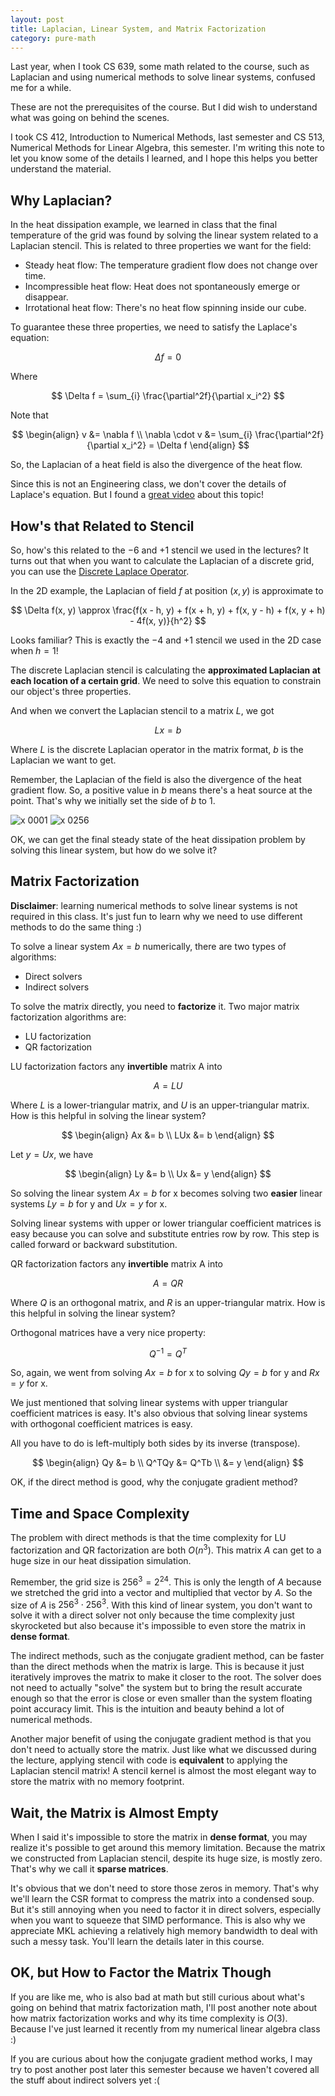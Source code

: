```yaml
---
layout: post
title: Laplacian, Linear System, and Matrix Factorization
category: pure-math
---
```


Last year, when I took CS 639, some math related to the course, such as Laplacian and using numerical methods to solve linear systems, confused me for a while.

These are not the prerequisites of the course. But I did wish to understand what was going on behind the scenes.

I took CS 412, Introduction to Numerical Methods, last semester and CS 513, Numerical Methods for Linear Algebra, this semester. I'm writing this note to let you know some of the details I learned, and I hope this helps you better understand the material.

## Why Laplacian?

In the heat dissipation example, we learned in class that the final temperature of the grid was found by solving the linear system related to a Laplacian stencil. This is related to three properties we want for the field:

- Steady heat flow: The temperature gradient flow does not change over time.
- Incompressible heat flow: Heat does not spontaneously emerge or disappear.
- Irrotational heat flow: There's no heat flow spinning inside our cube.

To guarantee these three properties, we need to satisfy the Laplace's equation:

$$
\Delta f = 0
$$

Where

$$
\Delta f = \sum_{i} \frac{\partial^2f}{\partial x_i^2}
$$

Note that

$$
\begin{align}
    v &= \nabla f \\
    \nabla \cdot v &= \sum_{i} \frac{\partial^2f}{\partial x_i^2} = \Delta f
\end{align}
$$

So, the Laplacian of a heat field is also the divergence of the heat flow.

Since this is not an Engineering class, we don't cover the details of Laplace's equation. But I found a [great video](https://youtu.be/zN0zDrQimXU) about this topic!

## How's that Related to Stencil

So, how's this related to the $-6$ and $+1$ stencil we used in the lectures? It turns out that when you want to calculate the Laplacian of a discrete grid, you can use the [Discrete Laplace Operator](https://en.wikipedia.org/wiki/Discrete_Laplace_operator).

In the 2D example, the Laplacian of field $f$ at position $(x, y)$ is approximate to

$$
\Delta f(x, y) \approx \frac{f(x - h, y) + f(x + h, y) + f(x, y - h) + f(x, y + h) - 4f(x, y)}{h^2}
$$

Looks familiar? This is exactly the $-4$ and $+1$ stencil we used in the 2D case when $h=1$!

The discrete Laplacian stencil is calculating the **approximated Laplacian at each location of a certain grid**. We need to solve this equation to constrain our object's three properties.

And when we convert the Laplacian stencil to a matrix $L$, we got

$$
Lx = b
$$

Where $L$ is the discrete Laplacian operator in the matrix format, $b$ is the Laplacian we want to get.

Remember, the Laplacian of the field is also the divergence of the heat gradient flow. So, a positive value in $b$ means there's a heat source at the point. That's why we initially set the side of $b$ to 1.

![x 0001](https://github.com/fangjunzhou/fangjunzhou.github.io/assets/79500078/d14107ef-9cf5-49b1-8a13-3890850724b8)
![x 0256](https://github.com/fangjunzhou/fangjunzhou.github.io/assets/79500078/5dd313e6-4e2a-4c65-b4d0-50fdc417de38)


OK, we can get the final steady state of the heat dissipation problem by solving this linear system, but how do we solve it?

## Matrix Factorization

**Disclaimer**: learning numerical methods to solve linear systems is not required in this class. It's just fun to learn why we need to use different methods to do the same thing :)

To solve a linear system $Ax = b$ numerically, there are two types of algorithms:

- Direct solvers
- Indirect solvers

To solve the matrix directly, you need to **factorize** it. Two major matrix factorization algorithms are:

- LU factorization
- QR factorization

LU factorization factors any **invertible** matrix A into

$$
A = LU
$$

Where $L$ is a lower-triangular matrix, and $U$ is an upper-triangular matrix. How is this helpful in solving the linear system?

$$
\begin{align}
    Ax &= b \\
    LUx &= b
\end{align}
$$

Let $y = Ux$, we have

$$
\begin{align}
    Ly &= b \\
    Ux &= y
\end{align}
$$

So solving the linear system $Ax = b$ for x becomes solving two **easier** linear systems $Ly = b$ for y and $Ux = y$ for x.

Solving linear systems with upper or lower triangular coefficient matrices is easy because you can solve and substitute entries row by row. This step is called forward or backward substitution.

QR factorization factors any **invertible** matrix A into

$$
A = QR
$$

Where $Q$ is an orthogonal matrix, and $R$ is an upper-triangular matrix. How is this helpful in solving the linear system?

Orthogonal matrices have a very nice property:

$$
Q^{-1} = Q^T
$$

So, again, we went from solving $Ax = b$ for x to solving $Qy = b$ for y and $Rx = y$ for x.

We just mentioned that solving linear systems with upper triangular coefficient matrices is easy. It's also obvious that solving linear systems with orthogonal coefficient matrices is easy.

All you have to do is left-multiply both sides by its inverse (transpose).

$$
\begin{align}
    Qy &= b \\
    Q^TQy &= Q^Tb \\
    &= y
\end{align}
$$

OK, if the direct method is good, why the conjugate gradient method?

## Time and Space Complexity

The problem with direct methods is that the time complexity for LU factorization and QR factorization are both $O(n^3)$. This matrix $A$ can get to a huge size in our heat dissipation simulation.

Remember, the grid size is $256^3 = 2^24$. This is only the length of $A$ because we stretched the grid into a vector and multiplied that vector by $A$. So the size of $A$ is $256^3 \cdot 256^3$. With this kind of linear system, you don't want to solve it with a direct solver not only because the time complexity just skyrocketed but also because it's impossible to even store the matrix in **dense format**.

The indirect methods, such as the conjugate gradient method, can be faster than the direct methods when the matrix is large. This is because it just iteratively improves the matrix to make it closer to the root. The solver does not need to actually "solve" the system but to bring the result accurate enough so that the error is close or even smaller than the system floating point accuracy limit. This is the intuition and beauty behind a lot of numerical methods.

Another major benefit of using the conjugate gradient method is that you don't need to actually store the matrix. Just like what we discussed during the lecture, applying stencil with code is **equivalent** to applying the Laplacian stencil matrix! A stencil kernel is almost the most elegant way to store the matrix with no memory footprint.

## Wait, the Matrix is Almost Empty

When I said it's impossible to store the matrix in **dense format**, you may realize it's possible to get around this memory limitation. Because the matrix we constructed from Laplacian stencil, despite its huge size, is mostly zero. That's why we call it **sparse matrices**.

It's obvious that we don't need to store those zeros in memory. That's why we'll learn the CSR format to compress the matrix into a condensed soup. But it's still annoying when you need to factor it in direct solvers, especially when you want to squeeze that SIMD performance. This is also why we appreciate MKL achieving a relatively high memory bandwidth to deal with such a messy task. You'll learn the details later in this course.

## OK, but How to Factor the Matrix Though

If you are like me, who is also bad at math but still curious about what's going on behind that matrix factorization math, I'll post another note about how matrix factorization works and why its time complexity is $O(3)$. Because I've just learned it recently from my numerical linear algebra class :)

If you are curious about how the conjugate gradient method works, I may try to post another post later this semester because we haven't covered all the stuff about indirect solvers yet :(
